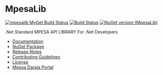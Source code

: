 # MpesaLib 
[![mpesalib MyGet Build Status](https://www.myget.org/BuildSource/Badge/mpesalib?identifier=cf0f8e5c-2a40-41cf-8065-9f27db7e2678)](https://www.myget.org/) [![Build Status](https://geospartan.visualstudio.com/MpesaLib/_apis/build/status/ayiemba.MpesaLib)](https://geospartan.visualstudio.com/MpesaLib/_build/latest?definitionId=2)
[![NuGet version (MpesaLib)](https://img.shields.io/nuget/v/MpesaLib.svg?style=flat-square)](https://www.nuget.org/packages/MpesaLib/)
 
.Net Standard MPESA API LIBRARY For .Net Developers


- [Documentation](https://ayiemba.github.io/MpesaLib/)
- [NuGet Package](https://www.nuget.org/packages/MpesaLib/)
- [Release Notes](https://github.com/JamesNK/Newtonsoft.Json/releases)
- [Contributing Guidelines](CONTRIBUTING.md)
- [License](LICENSE.md)
- [Mpesa Daraja Portal](https://developer.safaricom.co.ke/)
